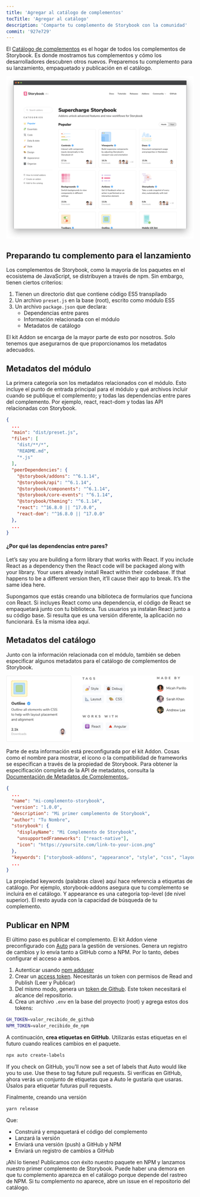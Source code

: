 ```yaml
---
title: 'Agregar al catálogo de complementos'
tocTitle: 'Agregar al catálogo'
description: 'Comparte tu complemento de Storybook con la comunidad'
commit: '927e729'
---
```


El [Catálogo de complementos](https://storybook.js.org/addons) es el hogar de todos los complementos de Storybook. Es donde mostramos tus complementos y cómo los desarrolladores descubren otros nuevos. Preparemos tu complemento para su lanzamiento, empaquetado y publicación en el catálogo.


![](../../images/catalog.png)

## Preparando tu complemento para el lanzamiento

Los complementos de Storybook, como la mayoría de los paquetes en el ecosistema de JavaScript, se distribuyen a través de npm. Sin embargo, tienen ciertos criterios:

1. Tienen un directorio dist que contiene código ES5 transpilado
2. Un archivo `preset.js` en la base (root), escrito como módulo ES5 
3. Un archivo `package.json` que declara:
   - Dependencias entre pares
   - Información relacionada con el módulo
   - Metadatos de catálogo

El kit Addon se encarga de la mayor parte de esto por nosotros. Solo tenemos que asegurarnos de que proporcionamos los metadatos adecuados.

## Metadatos del módulo

La primera categoría son los metadatos relacionados con el módulo. Esto incluye el punto de entrada principal para el módulo y qué archivos incluir cuando se publique el complemento; y todas las dependencias entre pares del complemento. Por ejemplo, react, react-dom y todas las API relacionadas con Storybook.

```json:title=package.json
{
  ...
  "main": "dist/preset.js",
  "files": [
    "dist/**/*",
    "README.md",
    "*.js"
  ],
  "peerDependencies": {
    "@storybook/addons": "^6.1.14",
    "@storybook/api": "^6.1.14",
    "@storybook/components": "^6.1.14",
    "@storybook/core-events": "^6.1.14",
    "@storybook/theming": "^6.1.14",
    "react": "^16.8.0 || ^17.0.0",
    "react-dom": "^16.8.0 || ^17.0.0"
  },
  ...
}
```

#### ¿Por qué las dependencias entre pares?

Let’s say you are building a form library that works with React. If you include React as a dependency then the React code will be packaged along with your library. Your users already install React within their codebase. If that happens to be a different version then, it’ll cause their app to break. It’s the same idea here.

Supongamos que estás creando una biblioteca de formularios que funciona con React. Si incluyes React como una dependencia, el código de React se empaquetará junto con tu biblioteca. Tus usuarios ya instalan React junto a su código base. Si resulta que es una versión diferente, la aplicación no funcionará. Es la misma idea aquí.

## Metadatos del catálogo

Junto con la información relacionada con el módulo, también se deben especificar algunos metadatos para el catálogo de complementos de Storybook.

![catalog metadata includes tags, compatibility, authors, etc.](../../images/catalog-metadata.png)

Parte de esta información está preconfigurada por el kit Addon. Cosas como el nombre para mostrar, el icono o la compatibilidad de frameworks se especifican a través de la propiedad de Storybook. Para obtener la especificación completa de la API de metadatos, consulta la [Documentación de Metadatos de Complementos.](https://storybook.js.org/docs/react/addons/addon-catalog/#addon-metadata).


```json:title=package.json
{
  ...
  "name": "mi-complemento-storybook",
  "version": "1.0.0",
  "description": "Mi primer complemento de Storybook",
  "author": "Tu Nombre",
  "storybook": {
    "displayName": "Mi Complemento de Storybook",
    "unsupportedFrameworks": ["react-native"],
    "icon": "https://yoursite.com/link-to-your-icon.png"
  },
  "keywords": ["storybook-addons", "appearance", "style", "css", "layout", "debug"]
  ...
}
```

La propiedad keywords (palabras clave) aquí hace referencia a etiquetas de catálogo. Por ejemplo, storybook-addons asegura que tu complemento se incluirá en el catálogo. Y appearance es una categoría top-level (de nivel superior). El resto ayuda con la capacidad de búsqueda de tu complemento.

## Publicar en NPM

El último paso es publicar el complemento. El kit Addon viene preconfigurado con [Auto](https://github.com/intuit/auto) para la gestión de versiones. Genera un registro de cambios y lo envía tanto a GitHub como a NPM. Por lo tanto, debes configurar el acceso a ambos.

1. Autenticar usando [npm adduser](https://docs.npmjs.com/cli/adduser.html)
2. Crear un [access token](https://docs.npmjs.com/creating-and-viewing-access-tokens#creating-access-tokens). Necesitarás un token con permisos de Read and Publish (Leer y Publicar)
3. Del mismo modo, genera un [token de Github](https://github.com/settings/tokens). Este token necesitará el alcance del repositorio.
4. Crea un archivo `.env` en la base del proyecto (root) y agrega estos dos tokens:

```bash
GH_TOKEN=valor_recibido_de_github
NPM_TOKEN=valor_recibido_de_npm
```

A continuación, **crea etiquetas en GitHub**. Utilizarás estas etiquetas en el futuro cuando realices cambios en el paquete.

```bash
npx auto create-labels
```

If you check on GitHub, you’ll now see a set of labels that Auto would like you to use. Use these to tag future pull requests.
Si verificas en GitHub, ahora verás un conjunto de etiquetas que a Auto le gustaría que usaras. Úsalos para etiquetar futuras pull requests.

Finalmente, creando una versión

```bash
yarn release
```

Que:

- Construirá y empaquetará el código del complemento
- Lanzará la versión
- Enviará una versión (push) a GitHub y NPM
- Enviará un registro de cambios a GitHub

¡Ahí lo tienes! Publicamos con éxito nuestro paquete en NPM y lanzamos nuestro primer complemento de Storybook. Puede haber una demora en que tu complemento aparezca en el catálogo porque depende del rastreo de NPM. Si tu complemento no aparece, abre un issue en el repositorio del catálogo.
